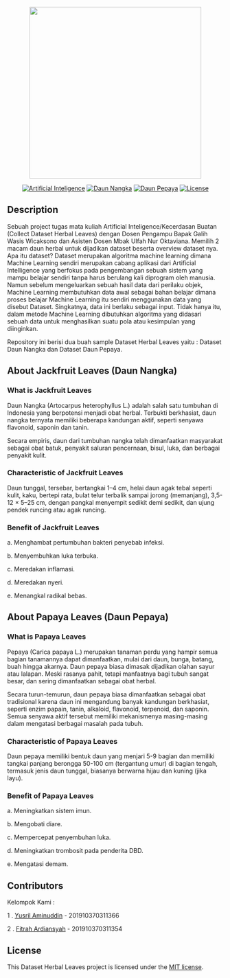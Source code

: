<p align="center"><a ><img src="https://rasvanjaya21.web.app/files/images/dataset-logo-github.svg" width="400"></a></p>

<p align="center">
<a href="#"><img src="https://rasvanjaya21.web.app/files/images/dataset-matkul-github.svg" alt="Artificial Inteligence"></a>
<a href="#"><img src="https://rasvanjaya21.web.app/files/images/dataset-label1-github.svg" alt="Daun Nangka"></a>
<a href="#"><img src="https://rasvanjaya21.web.app/files/images/dataset-label2-github.svg" alt="Daun Pepaya"></a>
<a href="#"><img src="https://rasvanjaya21.web.app/files/images/dataset-license-MIT-github.svg" alt="License"></a>
</p>

## Description

Sebuah project tugas mata kuliah Artificial Inteligence/Kecerdasan Buatan (Collect Dataset Herbal Leaves) dengan Dosen Pengampu Bapak Galih Wasis Wicaksono dan Asisten Dosen Mbak Ulfah Nur Oktaviana. Memilih 2 macam daun herbal untuk dijadikan dataset beserta overview dataset nya. Apa itu dataset? Dataset merupakan algoritma machine learning dimana Machine Learning sendiri merupakan cabang aplikasi dari Artificial Intelligence yang berfokus pada pengembangan sebuah sistem yang mampu belajar sendiri tanpa harus berulang kali diprogram oleh manusia. Namun sebelum mengeluarkan sebuah hasil data dari perilaku objek, Machine Learning membutuhkan data awal sebagai bahan belajar dimana proses belajar Machine Learning itu sendiri menggunakan data yang disebut <a>Dataset</a>. Singkatnya, data ini berlaku sebagai input. Tidak hanya itu, dalam metode Machine Learning dibutuhkan algoritma yang didasari sebuah data untuk menghasilkan suatu pola atau kesimpulan yang diinginkan.

Repository ini berisi dua buah sample Dataset Herbal Leaves yaitu : Dataset Daun Nangka dan Dataset Daun Pepaya.

## About Jackfruit Leaves (Daun Nangka)

### What is Jackfruit Leaves

Daun Nangka (Artocarpus heterophyllus L.) adalah salah satu tumbuhan di Indonesia yang berpotensi menjadi obat herbal. Terbukti berkhasiat, daun nangka ternyata memiliki beberapa kandungan aktif, seperti senyawa flavonoid, saponin dan tanin.

Secara empiris, daun dari tumbuhan nangka telah dimanfaatkan masyarakat sebagai obat batuk, penyakit saluran pencernaan, bisul, luka, dan berbagai penyakit kulit.

### Characteristic of Jackfruit Leaves

Daun tunggal, tersebar, bertangkai 1–4 cm, helai daun agak tebal seperti kulit, kaku, bertepi rata, bulat telur terbalik sampai jorong (memanjang), 3,5-12 × 5–25 cm, dengan pangkal menyempit sedikit demi sedikit, dan ujung pendek runcing atau agak runcing.

### Benefit of Jackfruit Leaves

a. Menghambat pertumbuhan bakteri penyebab infeksi.

b. Menyembuhkan luka terbuka.

c. Meredakan inflamasi.

d. Meredakan nyeri.

e. Menangkal radikal bebas.

## About Papaya Leaves (Daun Pepaya)

### What is Papaya Leaves

Pepaya (Carica papaya L.) merupakan tanaman perdu yang hampir semua bagian tanamannya dapat dimanfaatkan, mulai dari daun, bunga, batang, buah hingga akarnya. Daun pepaya biasa dimasak dijadikan olahan sayur atau lalapan. Meski rasanya pahit, tetapi manfaatnya bagi tubuh sangat besar, dan sering dimanfaatkan sebagai obat herbal.

Secara turun-temurun, daun pepaya biasa dimanfaatkan sebagai obat tradisional karena daun ini mengandung banyak kandungan berkhasiat, seperti enzim papain, tanin, alkaloid, flavonoid, terpenoid, dan saponin. Semua senyawa aktif tersebut memiliki mekanismenya masing-masing dalam mengatasi berbagai masalah pada tubuh.

### Characteristic of Papaya Leaves

Daun pepaya memiliki bentuk daun yang menjari 5-9 bagian dan memiliki tangkai panjang berongga 50-100 cm (tergantung umur) di bagian tengah, termasuk jenis daun tunggal, biasanya berwarna hijau dan kuning (jika layu).

### Benefit of Papaya Leaves

a. Meningkatkan sistem imun.

b. Mengobati diare.

c. Mempercepat penyembuhan luka.

d. Meningkatkan trombosit pada penderita DBD.

e. Mengatasi demam.

## Contributors

Kelompok Kami :

1 . [Yusril Aminuddin](https://github.com/rasvanjaya21/) - 201910370311366

2 . [Fitrah Ardiansyah](https://github.com/fitraardiansyah/) - 201910370311354

## License

This Dataset Herbal Leaves project is licensed under the [MIT license](https://opensource.org/licenses/MIT).
